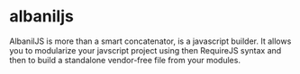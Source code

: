albaniljs
=========

AlbanilJS is more than a smart concatenator, is a javascript builder. It allows you to modularize your javscript project using then RequireJS syntax and then to build a standalone vendor-free file from your modules.
